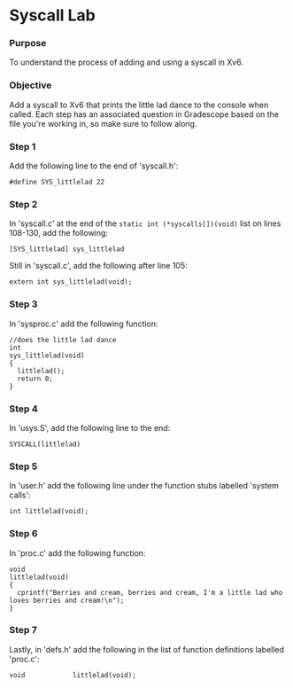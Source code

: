 # Syscall Lab

### Purpose

To understand the process of adding and using a syscall in Xv6.

### Objective

Add a syscall to Xv6 that prints the little lad dance to the console when called. Each step has an associated question in Gradescope based on the file you're working in, so make sure to follow along.

### Step 1

Add the following line to the end of 'syscall.h':
```
#define SYS_littlelad 22
```


### Step 2

In 'syscall.c' at the end of the `static int (*syscalls[])(void)` list on lines 108-130, add the following:
```
[SYS_littlelad] sys_littlelad
```

Still in 'syscall.c', add the following after line 105:
```
extern int sys_littlelad(void);
```

### Step 3

In 'sysproc.c' add the following function:
```
//does the little lad dance
int
sys_littlelad(void)
{
  littlelad();
  return 0;
}
```


### Step 4

In 'usys.S', add the following line to the end:
```
SYSCALL(littlelad)
```

### Step 5

In 'user.h' add the following line under the function stubs labelled 'system calls':
```
int littlelad(void);
```


### Step 6
In 'proc.c' add the following function:
```
void
littlelad(void)
{
  cprintf("Berries and cream, berries and cream, I'm a little lad who loves berries and cream!\n");
}
```


### Step 7

Lastly, in 'defs.h' add the following in the list of function definitions labelled 'proc.c':
```
void            littlelad(void);
```
